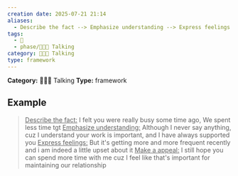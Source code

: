 ```yaml
---
creation date: 2025-07-21 21:14
aliases:
  - Describe the fact --> Emphasize understanding --> Express feelings --> Make a appeal
tags:
  - 💬
  - phase/🧑‍🤝‍🧑 Talking
category: 🧑‍🤝‍🧑 Talking
type: framework
---
```

**Category:** 🧑‍🤝‍🧑 Talking
**Type:** framework

## Example
> <u>Describe the fact:</u>
> 	I felt you were really busy some time ago, We spent less time tgt
> <u>Emphasize understanding:</u>
> 	Although I never say anything, cuz I understand your work is important, and I have always supported you
> <u>Express feelings:</u>
> 	But it's getting more and more frequent recently and i am indeed a little upset about it
> <u>Make a appeal:</u>
> 	I still hope you can spend more time with me cuz I feel like that's important for maintaining our relationship

